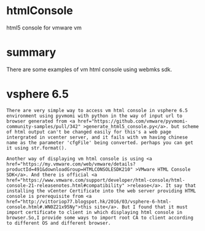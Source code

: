 # htmlConsole
html5 console for vmware vm

# summary
There are some examples of vm html console using webmks sdk.

# vsphere 6.5
    There are very simple way to access vm html console in vsphere 6.5 environment using pyvmomi with python in the way of input url to browser generated from <a href="https://github.com/vmware/pyvmomi-community-samples/pull/342" >generate_html5_console.py</a>. but scheme of html output can't be changed easily for this's a web page intergrated in vcenter server, and it fails with vm having chinese name as the parameter 'cfgFile' being converted. perhaps you can get it using str.format().

    Another way of displaying vm html console is using <a href="https://my.vmware.com/web/vmware/details?productId=491&downloadGroup=HTMLCONSOLESDK210" >VMware HTML Console SDK</a>. And there is official <a href="https://www.vmware.com/support/developer/html-console/html-console-21-releasenotes.html#compatibility" >release</a>. It say that installing the vCenter Certificate into the web server providing HTML console is prerequisite from <a href="http://vittoriop77.blogspot.hk/2016/03/vsphere-6-html-console.html#.WN0Z21x95Ny">this site</a>. But I found that it must import certificate to client in which displaying html console in browser.So,I provide some ways to import root CA to client according to different OS and different browser.

